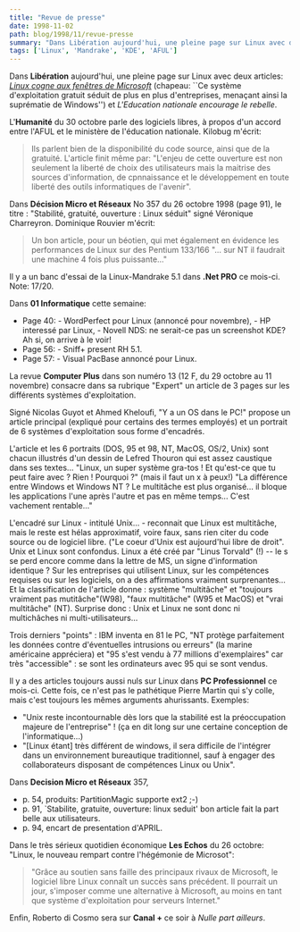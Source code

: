 ```yaml
---
title: "Revue de presse"
date: 1998-11-02
path: blog/1998/11/revue-presse
summary: "Dans Libération aujourd'hui, une pleine page sur Linux avec deux articles: Linux cogne aux fenêtres de Microsoft (chapeau: ``Ce système d'exploitation gratuit séduit de plus en plus d'entreprises, menaçant ainsi la suprématie de Windows'') et L'Education nationale encourage le rebelle."
tags: ['Linux', 'Mandrake', 'KDE', 'AFUL']
---
```


<P>
Dans <B>Libération</B> aujourd'hui, une
pleine page sur Linux avec deux articles: <EM><A HREF="http://www.liberation.fr/quotidien/semaine/981102luns.html">Linux
cogne aux fenêtres de Microsoft</A></EM> (chapeau: ``Ce  système
d'exploitation gratuit séduit de plus en plus d'entreprises, menaçant
ainsi la suprématie de Windows'') et <EM>L'Education nationale encourage
le rebelle</EM>.
</P>

<P>
L'<B>Humanité</B> du 30 octobre parle des logiciels
libres, à propos d'un accord entre l'AFUL et le ministère de l'éducation
nationale. Kilobug m'écrit:
</P>

<BLOCKQUOTE>
Ils parlent bien de la disponibilité du code source, ainsi que de la
gratuité. L'article finit même par: "L'enjeu de cette ouverture est
non seulement la liberté de choix des utilisateurs mais la maitrise
des sources d'information, de cpnnaissance et le développement en toute
liberté des outils informatiques de l'avenir".
</BLOCKQUOTE>
<P>
Dans <B>Décision Micro et Réseaux</B> No 357 du 26 octobre 1998 (page
91), le titre : "Stabilité, gratuité, ouverture : Linux séduit" signé
Véronique Charreyron. Dominique Rouvier m'écrit:
</P>

<BLOCKQUOTE>
Un bon article, pour un béotien, qui met également en évidence les
performances de Linux sur des Pentium 133/166 "... sur NT il
faudrait une machine 4 fois plus puissante..."
</BLOCKQUOTE>
<P>
Il y a un banc d'essai de la Linux-Mandrake 5.1 dans <B>.Net PRO</B>
ce mois-ci. Note: 17/20.
</P>

<P>
Dans <B>01 Informatique</B> cette semaine:
</P>

<UL>

<LI>Page 40:
- WordPerfect pour Linux (annoncé pour novembre),
- HP interessé par Linux,
- Novell NDS: ne serait-ce pas un screenshot KDE? Ah si, on arrive à le voir!

<LI>Page 56: - Sniff+ present RH 5.1.
<LI>Page 57: - Visual PacBase annoncé pour Linux.
</UL>

<P>
La revue <B>Computer Plus</B> dans son numéro 13 (12 F, du 29 octobre
au 11 novembre) consacre dans sa rubrique "Expert" un article de 3 pages
sur les différents systèmes d'exploitation.
</P>

<P>
Signé Nicolas Guyot et Ahmed Kheloufi, "Y a un OS dans le PC!"
propose un article principal (expliqué pour certains des termes
employés) et un portrait de 6 systèmes d'exploitation sous forme
d'encadrés.
</P>

<P>
L'article et les 6 portraits (DOS, 95 et 98, NT, MacOS, OS/2, Unix)
sont chacun illustrés d'un dessin de Lefred Thouron qui est assez
caustique dans ses textes...
"Linux, un super système gra-tos !
Et qu'est-ce que tu peut faire avec ? Rien ! Pourquoi ?" (mais il faut
un x à peux!)
"La différence entre Windows et Windows NT ? Le multitâche est plus
organisé... il bloque les applications l'une après l'autre et pas en
même temps... C'est vachement rentable..."
</P>

<P>
L'encadré sur Linux - intitulé Unix... - reconnait que Linux est
multitâche, mais le reste est hélas approximatif, voire faux, sans rien
citer du code source ou de logiciel libre. ("Le coeur d'Unix est
aujourd'hui libre de droit". Unix et Linux sont confondus. Linux a été
créé par "Linus Torvald" (!) -- le s se perd encore comme dans la lettre
de MS, un signe d'information identique ? Sur les entreprises qui
utilisent Linux, sur les compétences requises ou sur les logiciels, on a
des affirmations vraiment surprenantes... Et la classification de
l'article donne : système "multitâche" et "toujours vraiment pas
mutitâche"(W98), "faux multitâche" (W95 et MacOS) et "vrai multitâche"
(NT). Surprise donc : Unix et Linux ne sont donc ni multichâches ni
multi-utilisateurs...
</P>

<P>
Trois derniers "points" : IBM inventa en 81 le PC, "NT protège
parfaitement les données contre d'éventuelles intrusions ou erreurs" (la
marine américaine appréciera) et "95 s'est vendu à 77 millions
d'exemplaires" car très "accessible" : se sont les ordinateurs avec 95
qui se sont vendus.
</P>

<P>
Il y a des articles toujours aussi nuls sur Linux dans <B>PC Professionnel</B>
ce mois-ci. Cette fois, ce n'est pas le pathétique Pierre Martin qui s'y colle,
mais c'est toujours les mêmes arguments ahurissants. Exemples:
</P>

<UL>

<LI>"Unix reste incontournable dès lors que la stabilité est la
préoccupation majeure de l'entreprise" ! (ça en dit long sur une certaine
conception de l'informatique...)
<LI>"[Linux étant] très différent de windows, il sera difficile de
l'intégrer dans un environnement bureautique traditionnel, sauf à engager
des collaborateurs disposant de compétences Linux ou Unix".
</UL>

<P>
Dans <B>Decision Micro et Réseaux</B> 357,
</P>

<UL>

<LI>p. 54, produits: PartitionMagic supporte ext2 ;-)
<LI>p. 91, `Stabilite, gratuite, ouverture: linux seduit'
bon article fait la part belle aux utilisateurs.
<LI>p. 94, encart de presentation d'APRIL.
</UL>

<P>
Dans le très sérieux quotidien économique
<B>Les Echos</B> du 26 octobre: "Linux, le nouveau rempart contre
l'hégémonie de Microsot":
</P>

<BLOCKQUOTE>
"Grâce au soutien sans faille des principaux rivaux de Microsoft, le
logiciel libre Linux connaît un succès sans précédent. Il pourrait un
jour, s'imposer comme une alternative à Microsoft, au moins en tant que
système d'exploitation pour serveurs Internet."
</BLOCKQUOTE>
<P>
Enfin, Roberto di Cosmo sera sur <B>Canal +</B> ce soir à
<EM>Nulle part ailleurs</EM>.
</P>



